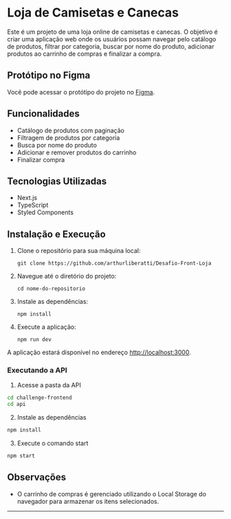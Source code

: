 # Loja de Camisetas e Canecas

Este é um projeto de uma loja online de camisetas e canecas. O objetivo é criar uma aplicação web onde os usuários possam navegar pelo catálogo de produtos, filtrar por categoria, buscar por nome do produto, adicionar produtos ao carrinho de compras e finalizar a compra.

## Protótipo no Figma
Você pode acessar o protótipo do projeto no [Figma](https://www.figma.com/file/rET9F2CeUEJdiVN7JRu993/E-commerce---capputeeno?node-id=680%3A6449).

## Funcionalidades

- Catálogo de produtos com paginação
- Filtragem de produtos por categoria
- Busca por nome do produto
- Adicionar e remover produtos do carrinho
- Finalizar compra

## Tecnologias Utilizadas

- Next.js
- TypeScript
- Styled Components

## Instalação e Execução

1. Clone o repositório para sua máquina local:
   ```
   git clone https://github.com/arthurliberatti/Desafio-Front-Loja
   ```

2. Navegue até o diretório do projeto:
   ```
   cd nome-do-repositorio
   ```

3. Instale as dependências:
   ```
   npm install
   ```

4. Execute a aplicação:
   ```
   npm run dev
   ```

A aplicação estará disponível no endereço [http://localhost:3000](http://localhost:3000).

### Executando a API

1. Acesse a pasta da API

```bash
cd challenge-frontend
cd api
```

2. Instale as dependências

```bash
npm install
```

3. Execute o comando start

```bash
npm start
```

## Observações

- O carrinho de compras é gerenciado utilizando o Local Storage do navegador para armazenar os itens selecionados.
---
